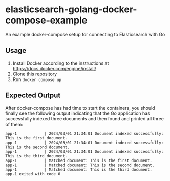 # elasticsearch-golang-docker-compose-example
An example docker-compose setup for connecting to Elasticsearch with Go

## Usage

1. Install Docker according to the instructions at <https://docs.docker.com/engine/install/>
2. Clone this repository
3. Run `docker compose up`

## Expected Output

After docker-compose has had time to start the containers, you should finally
see the following output indicating that the Go application has successfully
indexed three documents and then found and printed all three of them:

```
app-1            | 2024/03/01 21:34:01 Document indexed successfully: This is the first document.
app-1            | 2024/03/01 21:34:01 Document indexed successfully: This is the second document.
app-1            | 2024/03/01 21:34:01 Document indexed successfully: This is the third document.
app-1            | Matched document: This is the first document.
app-1            | Matched document: This is the second document.
app-1            | Matched document: This is the third document.
app-1 exited with code 0
```
